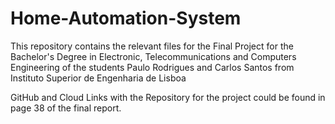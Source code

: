 # Home-Automation-System
This repository contains the relevant files for the Final Project for the Bachelor's Degree in Electronic, Telecommunications and Computers Engineering of the students Paulo Rodrigues and Carlos Santos from Instituto Superior de Engenharia de Lisboa

GitHub and Cloud Links with the Repository for the project could be found in page 38 of the final report.
